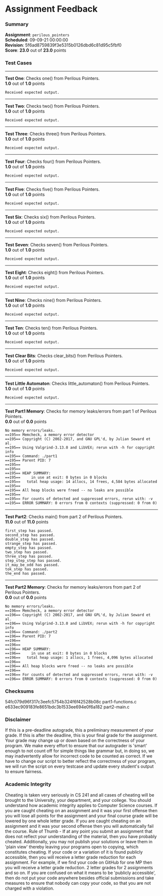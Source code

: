 # Assignment Feedback

### Summary

**Assignment**: `perilous_pointers`  
**Scheduled**: 09-09-21 00:00:00  
**Revision**: 5f6ad8759839f3e5315b0126dbd6c81d95c5fbf0  
**Score**: **23.0** out of **23.0** points

### Test Cases
---

**Test One**: Checks one() from Perilous Pointers.  
**1.0** out of **1.0** points
```
Received expected output.
```
---

**Test Two**: Checks two() from Perilous Pointers.  
**1.0** out of **1.0** points
```
Received expected output.
```
---

**Test Three**: Checks three() from Perilous Pointers.  
**1.0** out of **1.0** points
```
Received expected output.
```
---

**Test Four**: Checks four() from Perilous Pointers.  
**1.0** out of **1.0** points
```
Received expected output.
```
---

**Test Five**: Checks five() from Perilous Pointers.  
**1.0** out of **1.0** points
```
Received expected output.
```
---

**Test Six**: Checks six() from Perilous Pointers.  
**1.0** out of **1.0** points
```
Received expected output.
```
---

**Test Seven**: Checks seven() from Perilous Pointers.  
**1.0** out of **1.0** points
```
Received expected output.
```
---

**Test Eight**: Checks eight() from Perilous Pointers.  
**1.0** out of **1.0** points
```
Received expected output.
```
---

**Test Nine**: Checks nine() from Perilous Pointers.  
**1.0** out of **1.0** points
```
Received expected output.
```
---

**Test Ten**: Checks ten() from Perilous Pointers.  
**1.0** out of **1.0** points
```
Received expected output.
```
---

**Test Clear Bits**: Checks clear_bits() from Perilous Pointers.  
**1.0** out of **1.0** points
```
Received expected output.
```
---

**Test Little Automaton**: Checks little_automaton() from Perilous Pointers.  
**1.0** out of **1.0** points
```
Received expected output.
```
---

**Test Part1 Memory**: Checks for memory leaks/errors from part 1 of Perilous Pointers.  
**0.0** out of **0.0** points
```
No memory errors/leaks.
==195== Memcheck, a memory error detector
==195== Copyright (C) 2002-2017, and GNU GPL'd, by Julian Seward et al.
==195== Using Valgrind-3.13.0 and LibVEX; rerun with -h for copyright info
==195== Command: ./part1
==195== Parent PID: 7
==195== 
==195== 
==195== HEAP SUMMARY:
==195==     in use at exit: 0 bytes in 0 blocks
==195==   total heap usage: 14 allocs, 14 frees, 4,584 bytes allocated
==195== 
==195== All heap blocks were freed -- no leaks are possible
==195== 
==195== For counts of detected and suppressed errors, rerun with: -v
==195== ERROR SUMMARY: 0 errors from 0 contexts (suppressed: 0 from 0)
```
---

**Test Part2**: Checks main() from part 2 of Perilous Pointers.  
**11.0** out of **11.0** points
```
first_step has passed.
second_step has passed.
double_step has passed.
strange_step has passed.
empty_step has passed.
two_step has passed.
three_step has passed.
step_step_step has passed.
it_may_be_odd has passed.
tok_step has passed.
the_end has passed.
```
---

**Test Part2 Memory**: Checks for memory leaks/errors from part 2 of Perilous Pointers.  
**0.0** out of **0.0** points
```
No memory errors/leaks.
==196== Memcheck, a memory error detector
==196== Copyright (C) 2002-2017, and GNU GPL'd, by Julian Seward et al.
==196== Using Valgrind-3.13.0 and LibVEX; rerun with -h for copyright info
==196== Command: ./part2
==196== Parent PID: 7
==196== 
==196== 
==196== HEAP SUMMARY:
==196==     in use at exit: 0 bytes in 0 blocks
==196==   total heap usage: 1 allocs, 1 frees, 4,096 bytes allocated
==196== 
==196== All heap blocks were freed -- no leaks are possible
==196== 
==196== For counts of detected and suppressed errors, rerun with: -v
==196== ERROR SUMMARY: 0 errors from 0 contexts (suppressed: 0 from 0)
```
### Checksums

54fc079d96f317c3eefc5754b324f6f42528b08c part1-functions.c  
e633ec909183fe8651bdc3b1533ee694e0f6a182 part2-main.c


### Disclaimer
If this is a pre-deadline autograde, this a preliminary measurement of your grade.
If this is after the deadline, this is your final grade for the assignment.
Your grade may change up or down based on the correctness of your program.
We make every effort to ensure that our autograder is 'smart' enough to not count off
for simple things like grammar but, in doing so, we may inadvertently allow for
incorrect code to be counted as correct.
If we have to change our script to better reflect the correctness of your program,
we will run the script on every testcase and update every student's output to ensure fairness.



### Academic Integrity
Cheating is taken very seriously in CS 241 and all cases of cheating will be brought to the University, your department, and your college.
You should understand how academic integrity applies to Computer Science courses.
If you are caught cheating on an assignment and it was your first offense then you will lose all points for the assignment and your final course
grade will be lowered by one whole letter grade. If you are caught cheating on an assignment and it was your second offense then you will automatically fail the course.
Rule of Thumb - If at any point you submit an assignment that does not reflect your understanding of the material, then you have probably cheated.
Additionally, you may not publish your solutions or leave them in 'plain view' thereby leaving your programs open to copying, which constitutes cheating.
If your code or a variation of it is found publicly accessible, then you will receive a letter grade reduction for each assignment.
For example, if we find your code on GitHub for one MP then you will receive a letter grade reduction. 2 letter grades for 2 assignments and so on.
If you are confused on what it means to be 'publicly accessible', then do not put your code anywhere besides official submissions and take measures
to ensure that nobody can copy your code, so that you are not charged with a violation.


